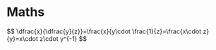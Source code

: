 # Maths

$$
\dfrac{x}{\dfrac{y}{z}}=\frac{x}{y\cdot \frac{1}{z}=\frac{x\cdot z}{y}=x\cdot z\cdot y^{-1}
$$

